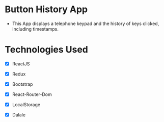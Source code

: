 # Button History App

- This App displays a telephone keypad and the history of keys
  clicked, including timestamps.

# Technologies Used

- [x] ReactJS
- [x] Redux
- [x] Bootstrap
- [x] React-Router-Dom
- [x] LocalStorage
- [x] Dalale

